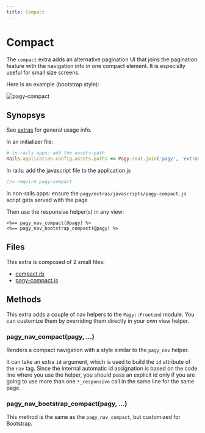 ```yaml
---
title: Compact
---
```


# Compact

The `compact` extra adds an alternative pagination UI that joins the pagination feature with the navigation info in one compact element. It is especially useful for small size screens.

Here is an example (bootstrap style):

![pagy-compact](../assets/images/pagy-compact-g.png)


## Synopsys

See [extras](../extras.md) for general usage info.

In an initializer file:

```ruby
# in rails apps: add the assets-path
Rails.application.config.assets.paths << Pagy.root.join('pagy', 'extras', 'javascripts')
```
In rails: add the javascript file to the application.js
```js
//= require pagy-compact
```
In non-rails apps: ensure the `pagy/extras/javascripts/pagy-compact.js` script gets served with the page

Then use the responsive helper(s) in any view:

```erb
<%== pagy_nav_compact(@pagy) %>
<%== pagy_nav_bootstrap_compact(@pagy) %>
```

## Files

This extra is composed of 2 small files:

- [compact.rb](https://github.com/ddnexus/pagy/blob/master/lib/pagyextras/compact.rb)
- [pagy-compact.js](https://github.com/ddnexus/pagy/blob/master/lib/pagy/extras/javascripts/pagy-compact.js)

## Methods

This extra adds a couple of nav helpers to the `Pagy::Frontend` module. You can customize them by overriding them directly in your own view helper.

### pagy_nav_compact(pagy, ...)

Renders a compact navigation with a style similar to the `pagy_nav` helper.

It can take an extra `id` argument, which is used to build the `id` attribute of the `nav` tag. Since the internal automatic id assignation is based on the code line where you use the helper, you should pass an explicit id only if you are going to use more than one `*_responsive` call in the same line for the same page.

### pagy_nav_bootstrap_compact(pagy, ...)

This method is the same as the `pagy_nav_compact`, but customized for Bootstrap.
